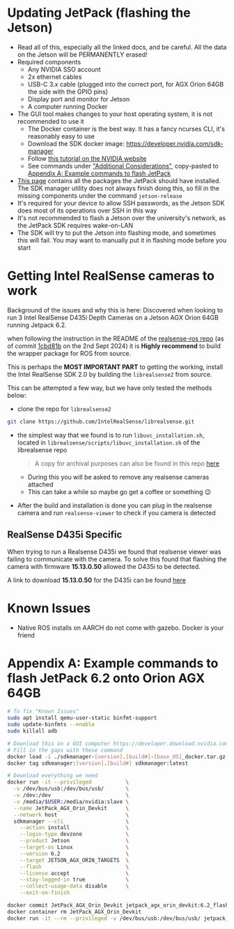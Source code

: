 # Updating JetPack (flashing the Jetson)

- Read all of this, especially all the linked docs, and be careful. All the data on the Jetson will be PERMANENTLY erased!
- Required components
  - Any NVIDIA SSO account
  - 2x ethernet cables
  - USB-C 3.x cable (plugged into the correct port, for AGX Orion 64GB the side with the GPIO pins)
  - Display port and monitor for Jetson
  - A computer running Docker
- The GUI tool makes changes to your host operating system, it is not recommended to use it
  - The Docker container is the best way. It has a fancy ncurses CLI, it's reasonably easy to use
  - Download the SDK docker image: https://developer.nvidia.com/sdk-manager
  - Follow [this tutorial on the NVIDIA website](https://docs.nvidia.com/sdk-manager/docker-containers/index.html)
  - See commands under ["Additional Considerations"](https://docs.nvidia.com/sdk-manager/docker-containers/index.html#additional-considerations), copy-pasted to [Appendix A: Example commands to flash JetPack](#appendix-a-example-commands-to-flash-jetpack-62-onto-orion-agx-64gb)
- [This page](https://docs.nvidia.com/jetson/jetpack/install-setup/index.html) contains all the packages the JetPack should have installed. The SDK manager utility does not always finish doing this, so fill in the missing components under the command `jetson-release`
- It's required for your device to allow SSH passwords, as the Jetson SDK does most of its operations over SSH in this way
- It's not recommended to flash a Jetson over the university's network, as the JetPack SDK requires wake-on-LAN
- The SDK will try to put the Jetson into flashing mode, and sometimes this will fail. You may want to manually put it in flashing mode before you start

# Getting Intel RealSense cameras to work

Background of the issues and why this is here:
Discovered when looking to run 3 Intel RealSense D435i Depth Cameras on a Jetson AGX Orion 64GB running Jetpack 6.2.

when following the instruction in the README of the [realsense-ros repo](https://github.com/IntelRealSense/realsense-ros) (as of commit [1cbd81b](https://github.com/IntelRealSense/realsense-ros/commit/1cbd81be81e807eefb46f098e76381888ffc7001) on the 2nd Sept 2024) it is **Highly recommend** to build the wrapper package for ROS from source.

This is perhaps the **MOST IMPORTANT PART** to getting the working, install the Intel RealSense SDK 2.0 by building the `librealsense2` from source.  

This can be attempted a few way, but we have only tested the  methods below:

- clone the repo for `librealsense2`

```bash
git clone https://github.com/IntelRealSense/librealsense.git
```

- the simplest way that we found is to run `libuvc_installation.sh`, located in `librealsense/scripts/libuvc_installation.sh` of the librealsense repo
  > A copy for archival purposes can also be found in this repo [here](../scripts/realsense/libuvc_installation.sh)
  - During this you will be asked to remove any realsense cameras attached
  - This can take a while so maybe go get a coffee or something :wink:

- After the build and installation is done you can plug in the realsense camera and run `realsense-viewer` to check if you camera is detected

## RealSense D435i Specific

When trying to run a Realsense D435i we found that realsense viewer was failing to communicate with the camera.
To solve this found that flashing the camera with firmware **15.13.0.50** allowed the D435i to be detected.

A link to download **15.13.0.50** for the D435i can be found [here](https://www.intelrealsense.com/download/19295/?-545513842.1652797067)

# Known Issues
- Native ROS installs on AARCH do not come with gazebo. Docker is your friend


# Appendix A: Example commands to flash JetPack 6.2 onto Orion AGX 64GB
```bash
# To fix "Known Issues"
sudo apt install qemu-user-static binfmt-support
sudo update-binfmts --enable
sudo killall adb

# Download this on a GUI computer https://developer.download.nvidia.com/sdkmanager/redirects/sdkmanager-docker-image-ubuntu2204.html
# Fill in the gaps with these command
docker load -i ./sdkmanager-[version].[build#]-[base_OS]_docker.tar.gz
docker tag sdkmanager:[version].[build#] sdkmanager:latest

# Download everything we need
docker run -it --privileged           \
  -v /dev/bus/usb:/dev/bus/usb/       \
  -v /dev:/dev                        \
  -v /media/$USER:/media/nvidia:slave \
  --name JetPack_AGX_Orin_Devkit      \
  --network host                      \
  sdkmanager --cli                    \
    --action install                  \
    --login-type devzone              \
    --product Jetson                  \
    --target-os Linux                 \
    --version 6.2                     \
    --target JETSON_AGX_ORIN_TARGETS  \
    --flash                           \
    --license accept                  \
    --stay-logged-in true             \
    --collect-usage-data disable      \
    --exit-on-finish

docker commit JetPack_AGX_Orin_Devkit jetpack_agx_orin_devkit:6.2_flash
docker container rm JetPack_AGX_Orin_Devkit
docker run -it --rm --privileged -v /dev/bus/usb:/dev/bus/usb/ jetpack_agx_orin_devkit:6.2_flash
```
